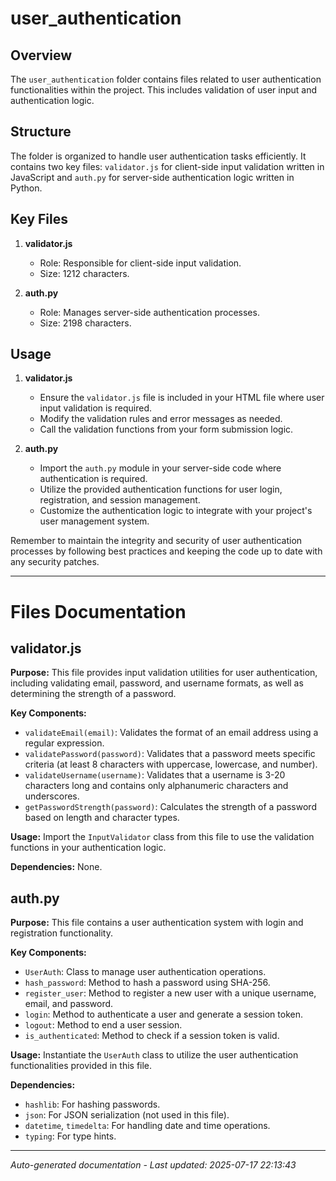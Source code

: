 # user_authentication

## Overview
The `user_authentication` folder contains files related to user authentication functionalities within the project. This includes validation of user input and authentication logic.

## Structure
The folder is organized to handle user authentication tasks efficiently. It contains two key files: `validator.js` for client-side input validation written in JavaScript and `auth.py` for server-side authentication logic written in Python.

## Key Files
1. **validator.js**
   - Role: Responsible for client-side input validation.
   - Size: 1212 characters.
   
2. **auth.py**
   - Role: Manages server-side authentication processes.
   - Size: 2198 characters.

## Usage
1. **validator.js**
   - Ensure the `validator.js` file is included in your HTML file where user input validation is required.
   - Modify the validation rules and error messages as needed.
   - Call the validation functions from your form submission logic.

2. **auth.py**
   - Import the `auth.py` module in your server-side code where authentication is required.
   - Utilize the provided authentication functions for user login, registration, and session management.
   - Customize the authentication logic to integrate with your project's user management system.

Remember to maintain the integrity and security of user authentication processes by following best practices and keeping the code up to date with any security patches.

---

# Files Documentation

## validator.js

**Purpose:** This file provides input validation utilities for user authentication, including validating email, password, and username formats, as well as determining the strength of a password.

**Key Components:**
- `validateEmail(email)`: Validates the format of an email address using a regular expression.
- `validatePassword(password)`: Validates that a password meets specific criteria (at least 8 characters with uppercase, lowercase, and number).
- `validateUsername(username)`: Validates that a username is 3-20 characters long and contains only alphanumeric characters and underscores.
- `getPasswordStrength(password)`: Calculates the strength of a password based on length and character types.

**Usage:** Import the `InputValidator` class from this file to use the validation functions in your authentication logic.

**Dependencies:** None.

## auth.py

**Purpose:** This file contains a user authentication system with login and registration functionality.

**Key Components:**
- `UserAuth`: Class to manage user authentication operations.
- `hash_password`: Method to hash a password using SHA-256.
- `register_user`: Method to register a new user with a unique username, email, and password.
- `login`: Method to authenticate a user and generate a session token.
- `logout`: Method to end a user session.
- `is_authenticated`: Method to check if a session token is valid.

**Usage:** Instantiate the `UserAuth` class to utilize the user authentication functionalities provided in this file.

**Dependencies:**
- `hashlib`: For hashing passwords.
- `json`: For JSON serialization (not used in this file).
- `datetime`, `timedelta`: For handling date and time operations.
- `typing`: For type hints.

---
*Auto-generated documentation - Last updated: 2025-07-17 22:13:43*

